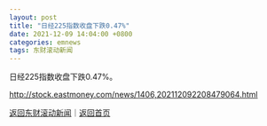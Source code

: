 ```yaml
---
layout: post
title: "日经225指数收盘下跌0.47%"
date: 2021-12-09 14:04:00 +0800
categories: emnews
tags: 东财滚动新闻
---
```


日经225指数收盘下跌0.47%。

<http://stock.eastmoney.com/news/1406,202112092208479064.html>

[返回东财滚动新闻](//finews.withounder.com/emnews/)｜[返回首页](//finews.withounder.com/)